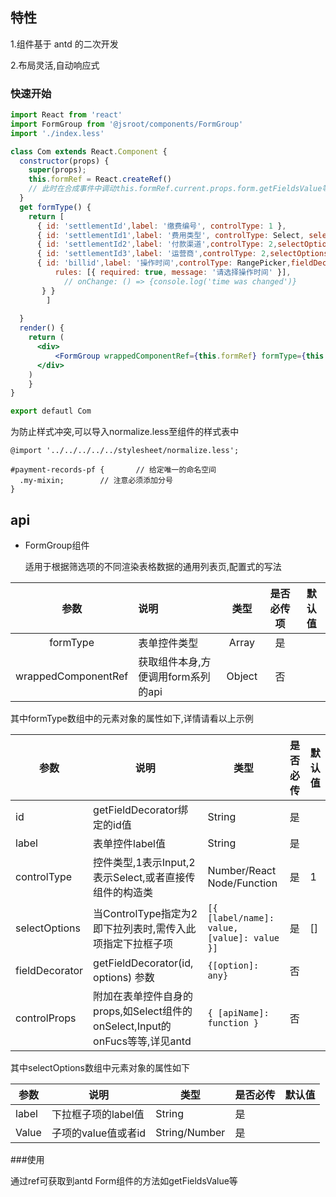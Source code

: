 ## 特性

1.组件基于 antd 的二次开发

2.布局灵活,自动响应式

### 快速开始

```jsx
import React from 'react'
import FormGroup from '@jsroot/components/FormGroup'
import './index.less'

class Com extends React.Component {
  constructor(props) {
    super(props);
    this.formRef = React.createRef()
    // 此时在合成事件中调动this.formRef.current.props.form.getFieldsValue等方法
  }
  get formType() {
    return [
      { id: 'settlementId',label: '缴费编号', controlType: 1 },
      { id: 'settlementId1',label: '费用类型', controlType: Select, selectOptions: [{ label: '影院1', value: 1 }],controlProps: { onSelect: () => { console.log('it was changed') } } },
      { id: 'settlementId2',label: '付款渠道',controlType: 2,selectOptions: [] },
      { id: 'settlementId3',label: '运营商',controlType: 2,selectOptions: [] },
      { id: 'billid',label: '操作时间',controlType: RangePicker,fieldDecorator: {
          rules: [{ required: true, message: '请选择操作时间' }],
        	// onChange: () => {console.log('time was changed')}
       } }
    	]
    
  }
  render() {
    return (
      <div>
          <FormGroup wrappedComponentRef={this.formRef} formType={this.formType}></FormGroup>
      </div>
    )
	}
}

export defautl Com
```

为防止样式冲突,可以导入normalize.less至组件的样式表中

```less
@import '../../../../../stylesheet/normalize.less';

#payment-records-pf {		// 给定唯一的命名空间
  .my-mixin;		// 注意必须添加分号
}
```



## api

- FormGroup组件

  适用于根据筛选项的不同渲染表格数据的通用列表页,配置式的写法

|   参数   | 说明         |      类型       | 是否必传项 | 默认值 |
| :------: | :----------- | :-------------: | :--------: | ------ |
| formType | 表单控件类型 | Array |     是     |        |
| wrappedComponentRef | 获取组件本身,方便调用form系列的api | Object | 否 |        |

其中formType数组中的元素对象的属性如下,详情请看以上示例

| 参数           | 说明                                                         | 类型                                        | 是否必传 | 默认值 |
| -------------- | ------------------------------------------------------------ | ------------------------------------------- | -------- | ------ |
| id             | getFieldDecorator绑定的id值                                  | String                                      | 是       |        |
| label          | 表单控件label值                                              | String                                      | 是       |        |
| controlType    | 控件类型,1表示Input,2表示Select,或者直接传组件的构造类       | Number/React Node/Function                  | 是       | 1      |
| selectOptions  | 当ControlType指定为2即下拉列表时,需传入此项指定下拉框子项    | `[{ [label/name]: value, [value]: value }]` | 是       | []     |
| fieldDecorator | getFieldDecorator(id, options) 参数                          | `{[option]: any}`                           | 否       |        |
| controlProps   | 附加在表单控件自身的props,如Select组件的onSelect,Input的onFucs等等,详见antd | `{ [apiName]: function }`                   | 否       |        |

其中selectOptions数组中元素对象的属性如下

| 参数  | 说明                | 类型          | 是否必传 | 默认值 |
| ----- | ------------------- | ------------- | -------- | ------ |
| label | 下拉框子项的label值 | String        | 是       |        |
| Value | 子项的value值或者id | String/Number | 是       |        |

###使用

通过ref可获取到antd Form组件的方法如getFieldsValue等



